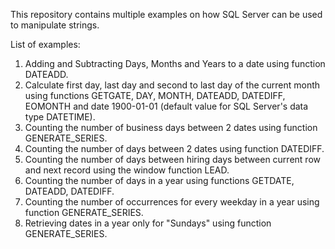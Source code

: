This repository contains multiple examples on how SQL Server can be used to manipulate strings.

List of examples:
1) Adding and Subtracting Days, Months and Years to a date using function DATEADD.
2) Calculate first day, last day and second to last day of the current month using functions GETGATE, DAY, MONTH, DATEADD, DATEDIFF, EOMONTH and date 1900-01-01 (default value for SQL Server's data type DATETIME).
3) Counting the number of business days between 2 dates using function GENERATE_SERIES.
4) Counting the number of days between 2 dates using function DATEDIFF.
5) Counting the number of days between hiring days between current row and next record using the window function LEAD.
6) Counting the number of days in a year using functions GETDATE, DATEADD, DATEDIFF.
7) Counting the number of occurrences for every weekday in a year using function GENERATE_SERIES.
8) Retrieving dates in a year only for "Sundays" using function GENERATE_SERIES.

